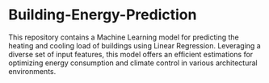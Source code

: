 # Building-Energy-Prediction
This repository contains a Machine Learning model for predicting the heating and cooling load of buildings using Linear Regression. Leveraging a diverse set of input features, this model offers an efficient estimations for optimizing energy consumption and climate control in various architectural environments.
